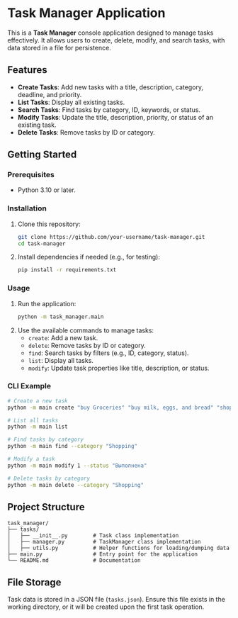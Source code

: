 # Task Manager Application

This is a **Task Manager** console application designed to manage tasks effectively. It allows users to create, delete, modify, and search tasks, with data stored in a file for persistence.

## Features
- **Create Tasks**: Add new tasks with a title, description, category, deadline, and priority.
- **List Tasks**: Display all existing tasks.
- **Search Tasks**: Find tasks by category, ID, keywords, or status.
- **Modify Tasks**: Update the title, description, priority, or status of an existing task.
- **Delete Tasks**: Remove tasks by ID or category.

## Getting Started

### Prerequisites
- Python 3.10 or later.

### Installation
1. Clone this repository:
    ```bash
    git clone https://github.com/your-username/task-manager.git
    cd task-manager
    ```
2. Install dependencies if needed (e.g., for testing):
    ```bash
    pip install -r requirements.txt
    ```

### Usage
1. Run the application:
    ```bash
    python -m task_manager.main
    ```
2. Use the available commands to manage tasks:
    - `create`: Add a new task.
    - `delete`: Remove tasks by ID or category.
    - `find`: Search tasks by filters (e.g., ID, category, status).
    - `list`: Display all tasks.
    - `modify`: Update task properties like title, description, or status.

### CLI Example
```bash
# Create a new task
python -m main create "buy Groceries" "buy milk, eggs, and bread" "shopping" "2025-12-05" "высокий"

# List all tasks
python -m main list

# Find tasks by category
python -m main find --category "Shopping"

# Modify a task
python -m main modify 1 --status "Выполнена"

# Delete tasks by category
python -m main delete --category "Shopping"
```

## Project Structure
```shell
task_manager/
├── tasks/
│   ├── __init__.py        # Task class implementation
│   ├── manager.py         # TaskManager class implementation
│   ├── utils.py           # Helper functions for loading/dumping data
├── main.py                # Entry point for the application
└── README.md              # Documentation
```

## File Storage
Task data is stored in a JSON file (`tasks.json`). Ensure this file exists in the working directory, or it will be created upon the first task operation.
